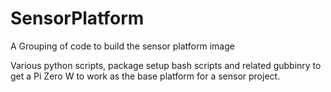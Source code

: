 # SensorPlatform
A Grouping of code to build the sensor platform image

Various python scripts, package setup bash scripts and related gubbinry to get a Pi Zero W to work as the base platform for a sensor project.
